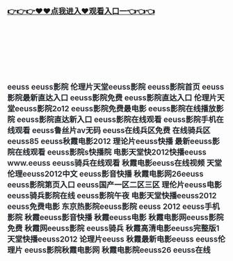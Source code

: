 </br>

<h3 class="heading-element" style="font-size:1.25em;font-weight:var(--base-text-weight-semibold, 600);color:#1F2328;font-family:-apple-system, BlinkMacSystemFont, &quot;background-color:#FFFFFF;">
	<a href="https://github.com.k709.com/?20250315.html">👉👉👉♥♥&#28857;&#25105;&#36827;&#20837;♥&#35266;&#30475;&#20837;&#21475;&#19968;👈👈👈</a>
</br>
</br>
</br>
</br>
</br>
</br>
</br>


&#101;&#101;&#117;&#115;&#115;&#10;&#101;&#101;&#117;&#115;&#115;&#24433;&#38498;&#10;&#20262;&#29702;&#29255;&#22825;&#22530;&#101;&#101;&#117;&#115;&#115;&#24433;&#38498;&#10;&#101;&#101;&#117;&#115;&#115;&#24433;&#38498;&#39318;&#39029;&#10;&#101;&#101;&#117;&#115;&#115;&#24433;&#38498;&#26368;&#26032;&#30452;&#36798;&#20837;&#21475;&#10;&#101;&#101;&#117;&#115;&#115;&#24433;&#38498;&#20813;&#36153;&#10;&#101;&#101;&#117;&#115;&#115;&#24433;&#38498;&#30452;&#36798;&#20837;&#21475;&#10;&#20262;&#29702;&#29255;&#22825;&#22530;&#101;&#101;&#117;&#115;&#115;&#24433;&#38498;&#50;&#111;&#49;&#50;&#10;&#101;&#101;&#117;&#115;&#115;&#24433;&#38498;&#20813;&#36153;&#26368;&#30005;&#24433;&#10;&#101;&#101;&#117;&#115;&#115;&#24433;&#38498;&#22312;&#32447;&#25773;&#25918;&#24433;&#38498;&#10;&#101;&#101;&#117;&#115;&#115;&#24433;&#38498;&#30452;&#36798;&#26032;&#20837;&#21475;&#10;&#101;&#101;&#117;&#115;&#115;&#24433;&#38498;&#22312;&#32447;&#35266;&#30475;&#10;&#101;&#101;&#117;&#115;&#115;&#24433;&#38498;&#25163;&#26426;&#22312;&#32447;&#35266;&#30475;&#10;&#101;&#101;&#117;&#115;&#115;&#40065;&#19997;&#29255;&#97;&#118;&#26080;&#30721;&#10;&#101;&#101;&#117;&#115;&#115;&#22312;&#32447;&#20853;&#21306;&#20813;&#36153;&#10;&#22312;&#32447;&#39569;&#20853;&#21306;&#101;&#101;&#117;&#115;&#115;&#56;&#53;&#10;&#101;&#101;&#117;&#115;&#115;&#31179;&#38686;&#30005;&#24433;&#50;&#48;&#49;&#50;&#10;&#29702;&#35770;&#29255;&#101;&#101;&#117;&#115;&#115;&#24555;&#25773;&#10;&#26368;&#26032;&#101;&#101;&#117;&#115;&#115;&#24433;&#38498;&#22312;&#32447;&#35266;&#30475;&#10;&#101;&#101;&#117;&#115;&#115;&#24433;&#38498;&#115;&#24555;&#25773;&#38498;&#10;&#30005;&#24433;&#22825;&#22530;&#24555;&#50;&#48;&#49;&#50;&#24555;&#25773;&#101;&#101;&#117;&#115;&#115;&#10;&#119;&#119;&#119;&#46;&#101;&#101;&#117;&#115;&#115;&#10;&#101;&#101;&#117;&#115;&#115;&#39569;&#20853;&#22312;&#32447;&#35266;&#30475;&#10;&#31179;&#38686;&#30005;&#24433;&#101;&#101;&#117;&#115;&#115;&#22312;&#32447;&#35270;&#39057;&#10;&#22825;&#22530;&#20262;&#29702;&#101;&#101;&#117;&#115;&#115;&#50;&#48;&#49;&#50;&#20013;&#25991;&#10;&#101;&#101;&#117;&#115;&#115;&#24433;&#38899;&#24555;&#25773;&#10;&#31179;&#38686;&#30005;&#24433;&#32593;&#50;&#54;&#101;&#101;&#117;&#115;&#115;&#10;&#101;&#101;&#117;&#115;&#115;&#24433;&#38498;&#31532;&#39029;&#20837;&#21475;&#10;&#101;&#101;&#117;&#115;&#115;&#22269;&#20135;&#19968;&#21306;&#20108;&#21306;&#19977;&#21306;&#10;&#29702;&#20262;&#29255;&#101;&#101;&#117;&#115;&#115;&#30005;&#24433;&#10;&#101;&#101;&#117;&#115;&#115;&#39569;&#20853;&#24433;&#38498;&#22312;&#32447;&#10;&#101;&#101;&#117;&#115;&#115;&#24433;&#38498;&#21320;&#22812;&#10;&#30005;&#24433;&#22825;&#22530;&#24555;&#25773;&#101;&#101;&#117;&#115;&#115;&#50;&#48;&#49;&#50;&#10;&#101;&#101;&#117;&#115;&#115;&#20813;&#36153;&#30005;&#24433;&#10;&#19996;&#20140;&#28909;&#24433;&#38498;&#101;&#101;&#117;&#115;&#115;&#24433;&#38498;&#10;&#101;&#101;&#117;&#115;&#115;&#160;&#50;&#48;&#49;&#50;&#10;&#101;&#101;&#117;&#115;&#115;&#25163;&#26426;&#24433;&#38498;&#10;&#31179;&#38686;&#101;&#101;&#117;&#115;&#115;&#24433;&#38899;&#24555;&#25773;&#10;&#31179;&#38686;&#101;&#101;&#117;&#115;&#115;&#30005;&#24433;&#10;&#31179;&#38686;&#30005;&#24433;&#32593;&#101;&#101;&#117;&#115;&#115;&#24433;&#38498;&#20813;&#36153;&#10;&#31179;&#38686;&#32593;&#101;&#101;&#117;&#115;&#115;&#24433;&#38498;&#10;&#101;&#101;&#117;&#115;&#115;&#39569;&#20853;&#10;&#31179;&#38686;&#39640;&#28165;&#30005;&#24433;&#101;&#101;&#117;&#115;&#115;&#23436;&#25972;&#29256;&#49;&#10;&#22825;&#22530;&#24555;&#25773;&#101;&#101;&#117;&#115;&#115;&#50;&#48;&#49;&#50;&#10;&#35770;&#29702;&#29255;&#101;&#101;&#117;&#115;&#115;&#10;&#31179;&#38686;&#26368;&#26032;&#30005;&#24433;&#101;&#101;&#117;&#115;&#115;&#10;&#101;&#101;&#117;&#115;&#115;&#20262;&#29702;&#29255;&#10;&#101;&#101;&#117;&#115;&#115;&#24433;&#38498;&#31179;&#38686;&#30005;&#24433;&#32593;&#10;&#31179;&#38686;&#30005;&#24433;&#38498;&#101;&#101;&#117;&#115;&#115;&#50;&#54;&#10;&#101;&#101;&#117;&#115;&#115;&#22312;&#32447;&#10;

